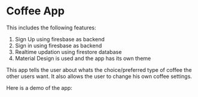 # Coffee App
This includes the following features: 

1. Sign Up using firesbase as backend
2. Sign in using firesbase as backend
3. Realtime updation using firestore database
4. Material Design is used and the app has its own theme

This app tells the user about whats the choice/preferred type of coffee the other users want. It also allows the user to change his own coffee settings.

Here is a demo of the app: 



